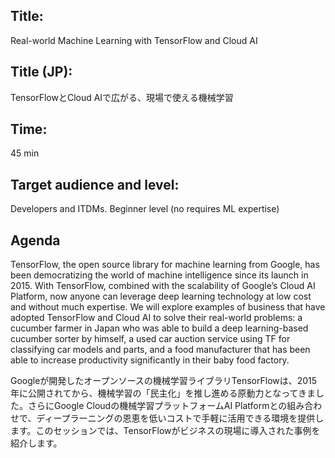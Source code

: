 ## Title:

Real-world Machine Learning with TensorFlow and Cloud AI

## Title (JP):

TensorFlowとCloud AIで広がる、現場で使える機械学習

## Time: 

45 min

## Target audience and level: 

Developers and ITDMs. Beginner level (no requires ML expertise)

## Agenda

TensorFlow, the open source library for machine learning from Google, has been democratizing the world of machine intelligence since its launch in 2015. With TensorFlow, combined with the scalability of Google’s Cloud AI Platform, now anyone can leverage deep learning technology at low cost and without much expertise. We will explore examples of business that have adopted TensorFlow and Cloud AI to solve their real-world problems: a cucumber farmer in Japan who was able to build a deep learning-based cucumber sorter by himself, a used car auction service using TF for classifying car models and parts, and a food manufacturer that has been able to increase productivity significantly in their baby food factory.

Googleが開発したオープンソースの機械学習ライブラリTensorFlowは、2015年に公開されてから、機械学習の「民主化」を推し進める原動力となってきました。さらにGoogle Cloudの機械学習プラットフォームAI Platformとの組み合わせで、ディープラーニングの恩恵を低いコストで手軽に活用できる環境を提供します。このセッションでは、TensorFlowがビジネスの現場に導入された事例を紹介します。
